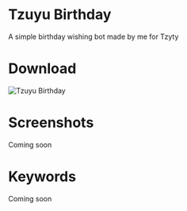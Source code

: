# Tzuyu Birthday
A simple birthday wishing bot made by me for Tzyty

# Download
![Tzuyu Birthday](http://tiny.cc/richapps)

# Screenshots
Coming soon

# Keywords
Coming soon
